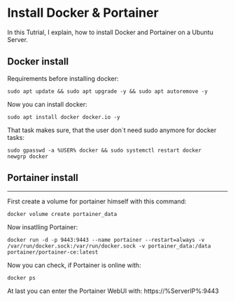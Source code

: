 # Install Docker & Portainer

In this Tutrial, I explain, how to install Docker and Portainer on a Ubuntu Server.

## Docker install

Requirements before installing docker:

```
sudo apt update && sudo apt upgrade -y && sudo apt autoremove -y
```

Now you can install docker:

```
sudo apt install docker docker.io -y
```

That task makes sure, that the user don´t need sudo anymore for docker tasks:

```
sudo gpasswd -a %USER% docker && sudo systemctl restart docker
newgrp docker
```

## Portainer install
***

First create a volume for portainer himself with this command:

```
docker volume create portainer_data
```

Now insatlling Portainer:

```
docker run -d -p 9443:9443 --name portainer --restart=always -v /var/run/docker.sock:/var/run/docker.sock -v portainer_data:/data portainer/portainer-ce:latest
```

Now you can check, if Portainer is online with:

```
docker ps
```

At last you can enter the Portainer WebUI with: https://%ServerIP%:9443